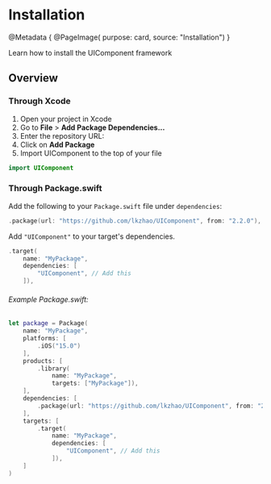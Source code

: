 # Installation

@Metadata {
    @PageImage(
        purpose: card, 
        source: "Installation")
}

Learn how to install the UIComponent framework

## Overview

### Through Xcode

1. Open your project in Xcode
2. Go to __File__ > __Add Package Dependencies...__
3. Enter the repository URL: [](https://github.com/lkzhao/UIComponent)
4. Click on __Add Package__
5. Import UIComponent to the top of your file
```swift
import UIComponent
```

### Through Package.swift

Add the following to your `Package.swift` file under `dependencies`:

```swift
.package(url: "https://github.com/lkzhao/UIComponent", from: "2.2.0"),
```

Add `"UIComponent"` to your target's dependencies.
```swift
.target(
    name: "MyPackage",
    dependencies: [
        "UIComponent", // Add this
    ]),
```


###### Example Package.swift:
```swift
let package = Package(
    name: "MyPackage",
    platforms: [
        .iOS("15.0")
    ],
    products: [
        .library(
            name: "MyPackage",
            targets: ["MyPackage"]),
    ],
    dependencies: [
        .package(url: "https://github.com/lkzhao/UIComponent", from: "2.2.0"),
    ],
    targets: [
        .target(
            name: "MyPackage",
            dependencies: [
                "UIComponent", // Add this
            ]),
    ]
)

```
